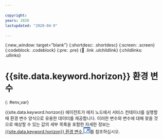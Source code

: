 ```yaml
---

copyright:
years: 2020
lastupdated: "2020-04-9"

---
```


{:new_window: target="blank"}
{:shortdesc: .shortdesc}
{:screen: .screen}
{:codeblock: .codeblock}
{:pre: .pre}
{:child: .link .ulchildlink}
{:childlinks: .ullinks}

# {{site.data.keyword.horizon}} 환경 변수
{: #env_var}

{{site.data.keyword.horizon}} 에이전트가 에지 노드에서 서비스 컨테이너를 실행할 때 환경 변수 양식으로 유용한 데이터를 제공합니다. 이러한 변수와 변수에 대해 찾을 것으로 예상할 수 있는 값의 세부 목록을 포함한 자세한 정보는 [{{site.data.keyword.horizon}} 환경 변수 ![새 탭에서 열림](../../images/icons/launch-glyph.svg "새 탭에서 열림")](https://github.com/open-horizon/anax/blob/master/doc/managed_workloads.md)를 참조하십시오.

